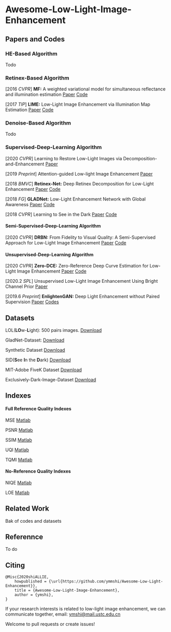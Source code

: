 # Awesome-Low-Light-Image-Enhancement

## Papers and Codes
### HE-Based Algorithm

Todo

### Retinex-Based Algorithm

[2016 *CVPR*] **MF:** A weighted variational model for simultaneous reflectance and illumination estimation [Paper](https://ieeexplore.ieee.org/stamp/stamp.jsp?tp=&arnumber=7780673) [Code](https://xueyangfu.github.io/Paper/2016/cvpr/Matlab_implementation.zip)

[2017 *TIP*] **LIME:** Low-Light Image Enhancement via Illumination Map Estimation [Paper](https://ieeexplore.ieee.org/stamp/stamp.jsp?tp=&arnumber=7782813) [Code](https://sites.google.com/view/xjguo/lime)

### Denoise-Based Algorithm

Todo

### Supervised-Deep-Learning Algorithm

[2020 *CVPR*] Learning to Restore Low-Light Images via Decomposition-and-Enhancement [Paper](https://openaccess.thecvf.com/content_CVPR_2020/Papers/Xu_Learning_to_Restore_Low-Light_Images_via_Decomposition-and-Enhancement_CVPR_2020_Paper.pdf)

[2019 *Preprint*] Attention-guided Low-light Image Enhancement [Paper](https://arxiv.org/pdf/1908.00682.pdf) <!--[Code](http://phi-ai.org/project/AgLLNet/default.htm)-->

[2018 *BMVC*] **Retinex-Net:** Deep Retinex Decomposition for Low-Light Enhancement [Paper](https://arxiv.org/pdf/1808.04560.pdf) [Code](https://github.com/weichen582/RetinexNet)

[2018 *FG*] **GLADNet:** Low-Light Enhancement Network with Global Awareness [Paper](https://ieeexplore.ieee.org/stamp/stamp.jsp?tp=&arnumber=8373911) [Code](https://github.com/weichen582/GLADNet)

[2018 *CVPR*] Learning to See in the Dark [Paper](https://openaccess.thecvf.com/content_cvpr_2018/Papers/Chen_Learning_to_See_CVPR_2018_Paper.pdf) [Code](https://github.com/cchen156/Learning-to-See-in-the-Dark)

#### Semi-Supervised-Deep-Learning Algorithm

[2020 *CVPR*] **DRBN:** From Fidelity to Visual Quality: A Semi-Supervised Approach for Low-Light Image Enhancement [Paper](https://openaccess.thecvf.com/content_CVPR_2020/Papers/Yang_From_Fidelity_to_Perceptual_Quality_A_Semi-Supervised_Approach_for_Low-Light_CVPR_2020_Paper.pdf) [Code](https://github.com/flyywh/CVPR-2020-Semi-Low-Light)

#### Unsupervised-Deep-Learning Algorithm

[2020 *CVPR*] **Zero-DCE:** Zero-Reference Deep Curve Estimation for Low-Light Image Enhancement [Paper](https://openaccess.thecvf.com/content_CVPR_2020/Papers/Guo_Zero-Reference_Deep_Curve_Estimation_for_Low-Light_Image_Enhancement_CVPR_2020_Paper.pdf) [Code](https://github.com/Li-Chongyi/Zero-DCE)

[2020.2 *SPL*] Unsupervised Low-Light Image Enhancement Using
Bright Channel Prior [Paper](https://ieeexplore.ieee.org/document/8955834)

[2019.6 *Preprint*] **EnlightenGAN:** Deep Light Enhancement without Paired Supervision [Paper](https://arxiv.org/abs/1906.06972) [Codes](https://github.com/TAMU-VITA/EnlightenGAN)

## Datasets

LOL(**LO**w-**L**ight): 500 pairs images. [Download](https://daooshee.github.io/BMVC2018website/)

GladNet-Dataset: [Download](https://daooshee.github.io/fgworkshop18Gladnet/)

Synthetic Dataset [Download](http://phi-ai.org/project/AgLLNet/default.htm)

SID(**S**ee **I**n the **D**ark) [Download](https://github.com/cchen156/Learning-to-See-in-the-Dars)

MIT-Adobe FiveK Dataset [Download](https://data.csail.mit.edu/graphics/fivek/)

Exclusively-Dark-Image-Dataset [Download](https://github.com/cs-chan/Exclusively-Dark-Image-Dataset)

## Indexes 

#### Full Reference Quality Indexes

MSE [Matlab](https://www.mathworks.com/help/images/ref/immse.html)

PSNR [Matlab](https://www.mathworks.com/help/images/ref/psnr.html)

SSIM [Matlab](https://www.mathworks.com/help/images/ref/ssim.html)

UQI [Matlab](https://live.ece.utexas.edu/research/Quality/zhou_research_anch/quality_index/demo.html)

TQMI [Matlab](https://ece.uwaterloo.ca/~z70wang/research/tmqi/)

#### No-Reference Quality Indexes

NIQE [Matlab](https://www.mathworks.com/help/images/ref/niqe.html) 

LOE [Matlab](https://shuhangwang.wordpress.com/2015/12/14/naturalness-preserved-enhancement-algorithm-for-non-uniform-illumination-images/)

## Related Work

Bak of codes and datasets <!--[Baidu Drive]() [Google Drive]()-->

## Referennce

To do

## Citing

```
@Misc{2020shiALLIE,
	howpublished = {\url{https://github.com/ymmshi/Awesome-Low-Light-Enhancement}},
	title = {Awesome-Low-Light-Image-Enhancement},
	author = {ymshi},
}
```

If your research interests is related to low-light image enhancement, we can communicate together, email: ymshi@mail.ustc.edu.cn

Welcome to pull requests or create issues!
